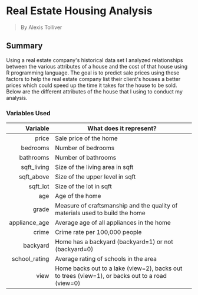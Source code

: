 # Real Estate Housing Analysis
> By Alexis Tolliver

## Summary
Using a real estate company's historical data set I analyzed relationships between the various attributes of a house and the cost of that house using R programming language. The goal is to predict sale prices using these factors to help the real estate company list their client's houses a better prices which could speed up the time it takes for the house to be sold. Below are the different attributes of the house that I using to conduct my analysis. 

### Variables Used
|Variable       |What does it represent?                                                                        |
|--------------:|-----------------------------------------------------------------------------------------------|
|price          |Sale price of the home                                                                         |
|bedrooms       |Number of bedrooms                                                                             |
|bathrooms      |Number of bathrooms                                                                            |
|sqft_living    |Size of the living area in sqft                                                                |
|sqft_above     |Size of the upper level in sqft                                                                |
|sqft_lot       |Size of the lot in sqft                                                                        |
|age            |Age of the home                                                                                |
|grade          |Measure of craftsmanship and the quality of materials used to build the home                   |
|appliance_age  |Average age of all appliances in the home                                                      |
|crime          |Crime rate per 100,000 people                                                                  |
|backyard       |Home has a backyard (backyard=1) or not (backyard=0)                                           |
|school_rating  |Average rating of schools in the area                                                          |
|view           |Home backs out to a lake (view=2), backs out to trees (view=1), or backs out to a road (view=0)|

